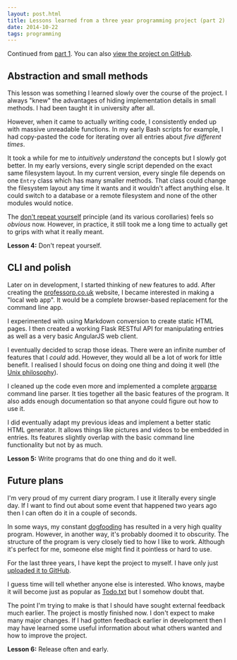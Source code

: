```yaml
---
layout: post.html
title: Lessons learned from a three year programming project (part 2)
date: 2014-10-22
tags: programming
---
```


Continued from [part 1](/2014/lessons-learned-from-a-three-year-programming-project-part-1/). You can also [view the project on GitHub](https://github.com/davidxmoody/diary).

<!--more-->

## Abstraction and small methods

This lesson was something I learned slowly over the course of the project. I always "knew" the advantages of hiding implementation details in small methods. I had been taught it in university after all. 

However, when it came to actually writing code, I consistently ended up with massive unreadable functions. In my early Bash scripts for example, I had copy-pasted the code for iterating over all entries about *five different times*.

It took a while for me to *intuitively understand* the concepts but I slowly got better. In my early versions, every single script depended on the exact same filesystem layout. In my current version, every single file depends on one `Entry` class which has many smaller methods. That class could change the filesystem layout any time it wants and it wouldn't affect anything else. It could switch to a database or a remote filesystem and none of the other modules would notice.

The [don't repeat yourself](http://en.wikipedia.org/wiki/Don't_repeat_yourself) principle (and its various corollaries) feels so *obvious* now. However, in practice, it still took me a long time to actually get to grips with what it really meant.

**Lesson 4:** Don't repeat yourself. 

## CLI and polish

Later on in development, I started thinking of new features to add. After creating the [professorp.co.uk](http://professorp.co.uk/) website, I became interested in making a "local web app". It would be a complete browser-based replacement for the command line app. 

I experimented with using Markdown conversion to create static HTML pages. I then created a working Flask RESTful API for manipulating entries as well as a very basic AngularJS web client. 

I eventually decided to scrap those ideas. There were an infinite number of features that I *could* add. However, they would all be a lot of work for little benefit. I realised I should focus on doing one thing and doing it well (the [Unix philosophy](http://en.wikipedia.org/wiki/Unix_philosophy)). 

I cleaned up the code even more and implemented a complete [argparse](https://docs.python.org/3/library/argparse.html) command line parser. It ties together all the basic features of the program. It also adds enough documentation so that anyone could figure out how to use it. 

I did eventually adapt my previous ideas and implement a better static HTML generator. It allows things like pictures and videos to be embedded in entries. Its features slightly overlap with the basic command line functionality but not by as much. 

**Lesson 5:** Write programs that do one thing and do it well.

## Future plans

I'm very proud of my current diary program. I use it literally every single day. If I want to find out about some event that happened two years ago then I can often do it in a couple of seconds. 

In some ways, my constant [dogfooding](http://blog.codinghorror.com/the-ultimate-dogfooding-story/) has resulted in a very high quality program. However, in another way, it's probably doomed it to obscurity. The structure of the program is very closely tied to how I like to work. Although it's perfect for me, someone else might find it pointless or hard to use.

For the last three years, I have kept the project to myself. I have only just [uploaded it to GitHub](https://github.com/davidxmoody/diary).

I guess time will tell whether anyone else is interested. Who knows, maybe it will become just as popular as [Todo.txt](http://todotxt.com/) but I somehow doubt that. 

The point I'm trying to make is that I should have sought external feedback much earlier. The project is mostly finished now. I don't expect to make many major changes. If I had gotten feedback earlier in development then I may have learned some useful information about what others wanted and how to improve the project. 

**Lesson 6:** Release often and early.
